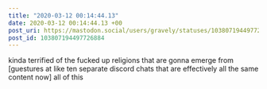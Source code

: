 ```yaml
---
title: "2020-03-12 00:14:44.13"
date: 2020-03-12 00:14:44.13 +00
post_uri: https://mastodon.social/users/gravely/statuses/103807194497726884
post_id: 103807194497726884
---
```

kinda terrified of the fucked up religions that are gonna emerge from [guestures at like ten separate discord chats that are effectively all the same content now] all of this


